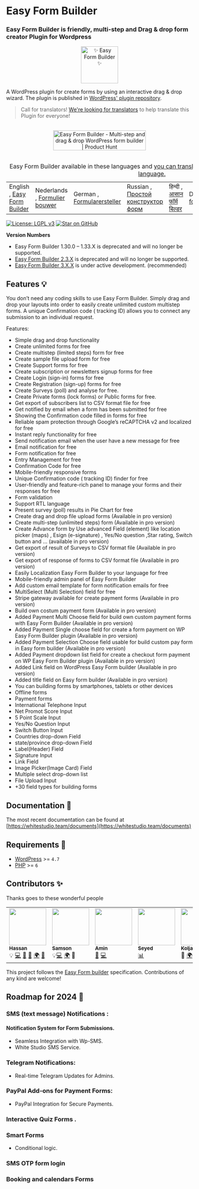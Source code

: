 


#  Easy Form Builder
###  Easy Form Builder is friendly, multi-step and Drag & drop form creator Plugin for Wordpress
<div align="center">
    <a href="https://whitestudio.team">
        <img src="https://ps.w.org/easy-form-builder/assets/icon-128x128.gif" alt="✨  Easy Form Builder  ✨" width="100px" />
    </a>
</div>


A WordPress plugin for create forms by using an interactive drag & drop wizard. The plugin is published in [WordPress' plugin repository](https://wordpress.org/plugins/easy-form-builder/). 
<br>
> Call for translators! [We're looking for translators](https://translate.wordpress.org/projects/wp-plugins/easy-form-builder/) to help translate this Plugin for everyone!

<br>

<div align="center">
<a href="https://www.producthunt.com/posts/easy-form-builder?utm_source=badge-featured&utm_medium=badge&utm_souce=badge-easy-form-builder" target="_blank"><img src="https://api.producthunt.com/widgets/embed-image/v1/featured.svg?post_id=317019&theme=dark" alt="Easy Form Builder - Multi-step and drag & drop WordPress form builder | Product Hunt" style="width: 250px; height: 54px;" width="250" height="54" /></a><br>
</div>

<br>
<table width="100%">
    <caption>Easy Form Builder available in these languages and <a href="https://translate.wordpress.org/projects/wp-plugins/easy-form-builder/">you can translate the plugin in your mother tongue language.</a> </caption>
    <tbody>
              <tr>
            <td>English , <a href="https://wordpress.org/plugins/easy-form-builder/">Easy Form Builder</a></td>
            <td>Nederlands , <a href="https://nl.wordpress.org/plugins/easy-form-builder/">Formulier bouwer</a></td>
            <td>German , <a href="https://de.wordpress.org/plugins/easy-form-builder/">Formularersteller</a></td>
            <td>Russian , <a href="https://ru.wordpress.org/plugins/easy-form-builder/">Простой конструктор форм</a></td>
            <td>हिन्दी , <a href="https://hi.wordpress.org/plugins/easy-form-builder/">आसान फॉर्म बिल्डर</a></td>
            <td>Danish , <a href="https://da.wordpress.org/plugins/easy-form-builder/">Nem formularbygger</a></td>
            <td>فارسی ,<a href="https://fa.wordpress.org/plugins/easy-form-builder/"> فرم ساز آسان</a></td>
            <td>العربی,<a href="https://ar.wordpress.org/plugins/easy-form-builder/">منشئ النموذج السهل</a></td>
            </tr>
    </tbody>
</table>



[![License: LGPL v3](https://img.shields.io/badge/License-LGPL%20v3-blue.svg)](https://www.gnu.org/licenses/lgpl-3.0)
[![Star on GitHub](https://img.shields.io/github/stars/hassantafreshi/easy-form-builder.svg?style=social)](https://github.com/hassantafreshi/easy-form-builder/stargazers)





**Version Numbers**

*  Easy Form Builder 1.30.0 – 1.33.X is deprecated and will no longer be supported.
* [Easy Form Builder 2.3.X](https://github.com/hassantafreshi/easy-form-builder/tree/v2) is deprecated and will no longer be supported.
* [Easy Form Builder 3.X.X](https://github.com/hassantafreshi/easy-form-builder/tree/v3) is under active development. (recommended)


## Features 💡

You don’t need any coding skills to use Easy Form Builder. Simply drag and drop your layouts into order to easily create unlimited custom multistep forms. A unique Confirmation code ( tracking ID) allows you to connect any submission to an individual request.

Features:

- Simple drag and drop functionality
- Create unlimited forms for free
- Create multistep (limited steps) form for free
- Create sample file upload form for free
- Create Support forms for free
- Create subscription or newsletters signup forms for free
- Create Login (sign-in) forms for free
- Create Registration (sign-up) forms for free
- Create Surveys (poll) and analyse for free.
- Create Private forms (lock forms) or Public forms for free.
- Get export of subscribers list to CSV format file for free
- Get notified by email when a form has been submitted for free
- Showing the Confirmation code filled in forms for free
- Reliable spam protection through Google’s reCAPTCHA v2 and localized for free
- Instant reply functionality for free
- Send notification email when the user have a new message for free
- Email notification for free
- Form notification for free
- Entry Management for free
- Confirmation Code for free
- Mobile-friendly responsive forms
- Unique Confirmation code ( tracking ID) finder for free
- User-friendly and feature-rich panel to manage your forms and their responses for free
- Form validation  
- Support RTL language
- Present survey (poll) results in Pie Chart for free
- Create drag and drop file upload forms (Available in pro version)
- Create multi-step (unlimited steps) form (Available in pro version)
- Create Advance form by Use advanced Field (element) like location picker (maps) , Esign (e-signature) , Yes/No question ,Star rating, Switch button and ... (available in pro version)
- Get export of result of Surveys to CSV format file (Available in pro version)
- Get export of response of forms to CSV format file (Available in pro version)
- Easily Localization Easy Form Builder to your language for free
- Mobile-friendly admin panel of Easy Form Builder
- Add custom email template for form notification emails for free
- MultiSelect (Multi Selection) field for free
- Stripe gateway available for create payment forms (Available in pro version)
- Build own costum payment form (Available in pro version)
- Added Payment Multi Choose field for build own custom payment forms with Easy Form Builder (Available in pro version)
- Added Payment Single choose field for create a form payment on WP Easy Form Builder plugin (Available in pro version)
- Added Payment Selection Choose field usable for build custom pay form in Easy form builder (Available in pro version)
- Added Payment dropdown list field for create a checkout form payment on WP Easy Form Builder plugin (Available in pro version)
- Added Link field on WordPress Easy Form builder (Available in pro version)
- Added title field on Easy form builder (Available in pro version)
- You can building forms by smartphones, tablets or other devices
- Offline forms
- Payment forms
- International Telephone Input
- Net Promot Score Input
- 5 Point Scale Input
- Yes/No Question Input
- Switch Button Input
- Countries drop-down Field
- state/province drop-down Field
- Label(Header) Field
- Signature Input
- Link Field
- Image Picker(Image Card) Field
- Multiple select drop-down list
- File Upload Input
- +30 field types for building forms



## Documentation 📄

The most recent documentation can be found at [https://whitestudio.team/documents](https://whitestudio.team/documents)


## Requirements 🔨
* [WordPress](https://wordpress.org/) >= `4.7`
* [PHP](https://secure.php.net/manual/en/install.php) >= `6`



## Contributors ✨

Thanks goes to these wonderful people

<!--   ALL-CONTRIBUTORS-LIST:START -   Do not remove or modify this section -->
<!--   prettier-ignore-start -->
<!--   markdownlint-disable -->

<table align="center">
<tbody>
<tr>
<td><a href="https://github.com/hassantafreshi/" target="_blank"><img src="https://avatars.githubusercontent.com/u/5526682?v=4=100" alt="" width="100px;" /><br /><sub><strong>Hassan</strong></sub></a><br /><g-emoji class=" g-emoji" alias="bulb" fallback-src="https://github.githubassets.com/images/icons/emoji/unicode/1f4a1.png">💡</g-emoji> <a title="Code" href="https://github.com/hassantafreshi/easy-form-builder">💻</a> <a title="Answering Questions" href="#question-kentcdodds">💬</a> <a title="Reviewed Pull Requests" href="https://github.com/hassantafreshi/easy-form-builder">👀</a> <a title="Translation" href="#translation">🌍</a> <a title="Talks" href="#talk-kentcdodds">📢</a></td>
<td><a href="https://github.com/01mrlast" target="_blank"><img src="https://avatars.githubusercontent.com/u/51836304?v=4=100" alt="" width="100px;" /><br /><sub><strong>Samson</strong></sub></a><br /><g-emoji class=" g-emoji" alias="bulb" fallback-src="https://github.githubassets.com/images/icons/emoji/unicode/1f4a1.png">💡</g-emoji><a title="Code" href="https://github.com/hassantafreshi/easy-form-builder">💻</a> <a title="Translation" href="#translation">🌍</a> <g-emoji class=" g-emoji" alias="bug" fallback-src="https://github.githubassets.com/images/icons/emoji/unicode/1f41b.png">🐛</g-emoji></td>
<td><a href="https://github.com/aminkhadivar/" target="_blank"><img src="https://avatars.githubusercontent.com/u/62219173?v=4=100" alt="" width="100px;" /><br /><sub><strong>Amin</strong></sub></a><br /><a href="#design" title="Design"><g-emoji class=" g-emoji" alias="art" fallback-src="https://github.githubassets.com/images/icons/emoji/unicode/1f3a8.png">🎨</g-emoji></a> <a title="Code" href="https://github.com/hassantafreshi/easy-form-builder">💻</a></td>
<td>
  <a href="https://www.linkedin.com/in/seyed-mohammad-hosse-tafreshi-hosseini-3b741039/" target="_blank"><img src="https://media.licdn.com/dms/image/D5603AQETdVNwGLTyzA/profile-displayphoto-shrink_200_200/0/1690139626753?e=1695859200&v=beta&t=0Y4jichJLFxjQ_9xjbc7m1_65E5zMWgztQ9LokT98K8" alt="" width="100px;" /><br /><sub><strong>Seyed</strong></sub></a><br />
    <a title="Finance" href="#finance">📊</a> 
</td>
  <td><a href="https://github.com/thaikolja" target="_blank"><img src="https://avatars.githubusercontent.com/u/37884870?v=4=100" alt="" width="100px;" /><br /><sub><strong>Kolja</strong></sub></a><br> <g-emoji class=" g-emoji" alias="bug" fallback-src="https://github.githubassets.com/images/icons/emoji/unicode/1f41b.png">🐛</g-emoji>
  <a title="Translation" href="#translation">🌍</a></td>
<td><a href="https://github.com/rahulslj" target="_blank"><img src="https://avatars.githubusercontent.com/u/6607130?v=4=100" alt="" width="100px;" /><br /><sub><strong>Rahulslj</strong></sub></a><br />
  <a title="Translation" href="#translation">🌍</a></td>
<td>
  <a href="https://github.com/ehssantafreshi" target="_blank"><img src="https://avatars.githubusercontent.com/u/91035643?v=4" alt="" width="100px;" /><br /><sub><strong>Ehssan</strong></sub></a><br />
    <a title="Translation" href="#translation">🌍</a></td>
<td>
  <a href="https://github.com/soroushsamadi86" target="_blank"><img src="https://avatars.githubusercontent.com/u/58665580?v=4" alt="" width="100px;" /><br /><sub><strong>Soroush</strong></sub></a><br />
    <a title="Reviewed contents" href="https://github.com/hassantafreshi/easy-form-builder">📝</a> 
</td>
<td>
  <a href="https://github.com/psmits1567" target="_blank"><img src="https://avatars.githubusercontent.com/u/28138634?v=4" alt="" width="100px;" /><br /><sub><strong>Peter</strong></sub></a><br />
    <a title="Translation" href="#translation">🌍</a> 
</td>
<td>
  <a href="https://profiles.wordpress.org/irinashl/" target="_blank"><img src="https://secure.gravatar.com/avatar/8eb9aa5197a2b8f4b8831a0b604c685e?s=100&d=mm&r=g" alt="" width="100px;" /><br /><sub><strong>Irina</strong></sub></a><br />
    <a title="Translation" href="#translation">🌍</a> 
</td>
<td>
  <a href="https://github.com/Presskopp" target="_blank"><img src="https://avatars.githubusercontent.com/u/18373563?v=4" alt="" width="100px;" /><br /><sub><strong>Presskopp</strong></sub></a><br />
    <a title="Translation" href="#translation">🌍</a> 
</td>


</tbody>
</table>

This project follows the [Easy Form builder](https://whitestudio.team) specification.
Contributions of any kind are welcome!

## Roadmap for 2024 🎯
 ### SMS (text message) Notifications :
  #### Notification System for Form Submissions.
 * Seamless Integration with Wp-SMS.
 * White Studio SMS Service.

### Telegram Notifications:
* Real-time Telegram Updates for Admins.

### PayPal Add-ons for Payment Forms:
* PayPal Integration for Secure Payments.

### Interactive Quiz Forms .
### Smart Forms
* Conditional logic.
### SMS OTP form login
### Booking and calendars Forms


<!--   markdownlint-restore -->
<!--   prettier-ignore-end -->

<!--   ALL-CONTRIBUTORS-LIST:END -->





